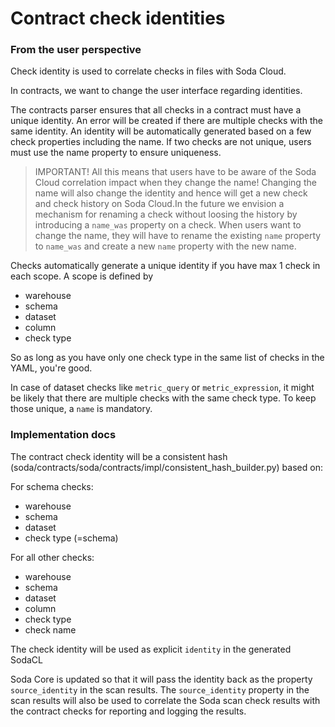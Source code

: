 # Contract check identities

### From the user perspective

Check identity is used to correlate checks in files with Soda Cloud.

In contracts, we want to change the user interface regarding identities.

The contracts parser ensures that all checks in a contract must have a unique identity.
An error will be created if there are multiple checks with the same identity. An identity 
will be automatically generated based on a few check properties including the name. If two 
checks are not unique, users must use the name property to ensure uniqueness. 

> IMPORTANT! All this means that users have to be aware of the Soda Cloud correlation impact when they 
> change the name! Changing the name will also change the identity and hence will get a new check and 
> check history on Soda Cloud.In the future we envision a mechanism for renaming a check without loosing 
> the history by introducing a `name_was` property on a check. When users want to change the name, they 
> will have to rename the existing `name` property to `name_was` and create a new `name` property with 
> the new name.  

Checks automatically generate a unique identity if you have max 1 check in each scope. 
A scope is defined by
* warehouse
* schema
* dataset
* column
* check type

So as long as you have only one check type in the same list of checks in the YAML, you're good.

In case of dataset checks like `metric_query` or `metric_expression`, it might be likely that 
there are multiple checks with the same check type.  To keep those unique, a `name` is mandatory.

### Implementation docs

The contract check identity will be a consistent hash (soda/contracts/soda/contracts/impl/consistent_hash_builder.py) based on:

For schema checks: 
* warehouse
* schema
* dataset
* check type (=schema)

For all other checks:
* warehouse
* schema
* dataset
* column
* check type
* check name

The check identity will be used as explicit `identity` in the generated SodaCL

Soda Core is updated so that it will pass the identity back as the property `source_identity` in the scan results. 
The `source_identity` property in the scan results will also be used to correlate the Soda scan check results with 
the contract checks for reporting and logging the results.

